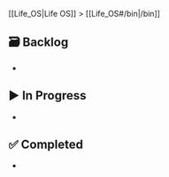 [[Life_OS|Life OS]] > [[Life_OS#/bin|/bin]]

<!-- Projects: Projects accomplish goals & have a polished product as the end result. The project template is generated when you create a new note from this page. -->

## 🗃️ Backlog

- 

## ▶️ In Progress

- 

## ✅ Completed

- 
